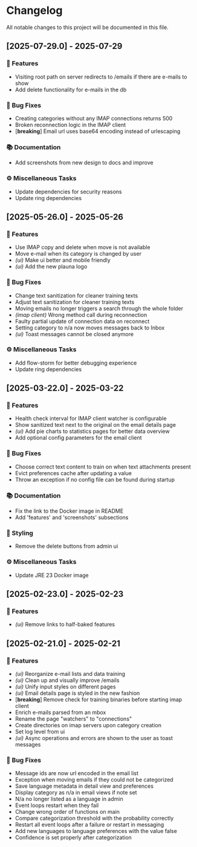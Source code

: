 # Changelog

All notable changes to this project will be documented in this file.

## [2025-07-29.0] - 2025-07-29

### 🚀 Features

- Visiting root path on server redirects to /emails if there are e-mails to show
- Add delete functionality for e-mails in the db

### 🐛 Bug Fixes

- Creating categories without any IMAP connections returns 500
- Broken reconnection logic in the IMAP client
- [**breaking**] Email url uses base64 encoding instead of urlescaping

### 📚 Documentation

- Add screenshots from new design to docs and improve

### ⚙️ Miscellaneous Tasks

- Update dependencies for security reasons
- Update ring dependencies

## [2025-05-26.0] - 2025-05-26

### 🚀 Features

- Use IMAP copy and delete when move is not available
- Move e-mail when its category is changed by user
- *(ui)* Make ui better and mobile friendly
- *(ui)* Add the new plauna logo

### 🐛 Bug Fixes

- Change text sanitization for cleaner training texts
- Adjust text sanitization for cleaner training texts
- Moving emails no longer triggers a search through the whole folder
- *(imap client)* Wrong method call during reconnection
- Faulty partial update of connection data on reconnect
- Setting category to n/a now moves messages back to Inbox
- *(ui)* Toast messages cannot be closed anymore

### ⚙️ Miscellaneous Tasks

- Add flow-storm for better debugging experience
- Update ring dependencies

## [2025-03-22.0] - 2025-03-22

### 🚀 Features

- Health check interval for IMAP client watcher is configurable
- Show sanitized text next to the original on the email details page
- *(ui)* Add pie charts to statistics pages for better data overview
- Add optional config parameters for the email client

### 🐛 Bug Fixes

- Choose correct text content to train on when text attachments present
- Evict preferences cache after updating a value
- Throw an exception if no config file can be found during startup

### 📚 Documentation

- Fix the link to the Docker image in README
- Add 'features' and 'screenshots' subsections

### 🎨 Styling

- Remove the delete buttons from admin ui

### ⚙️ Miscellaneous Tasks

- Update JRE 23 Docker image

## [2025-02-23.0] - 2025-02-23

### 🚀 Features

- *(ui)* Remove links to half-baked features

## [2025-02-21.0] - 2025-02-21

### 🚀 Features

- *(ui)* Reorganize e-mail lists and data training
- *(ui)* Clean up and visually improve /emails
- *(ui)* Unify input styles on different pages
- *(ui)* Email details page is styled in the new fashion
- [**breaking**] Remove check for training binaries before starting imap client
- Enrich e-mails parsed from an mbox
- Rename the page "watchers" to "connections"
- Create directories on imap servers upon category creation
- Set log level from ui
- *(ui)* Async operations and errors are shown to the user as toast messages

### 🐛 Bug Fixes

- Message ids are now url encoded in the email list
- Exception when moving emails if they could not be categorized
- Save language metadata in detail view and preferences
- Display category as n/a in email views if note set
- N/a no longer listed as a language in admin
- Event loops restart when they fail
- Change wrong order of functions on main
- Compare categorization threshold with the probability correctly
- Restart all event loops after a failure or restart in messaging
- Add new languages to language preferences with the value false
- Confidence is set properly after categorization

